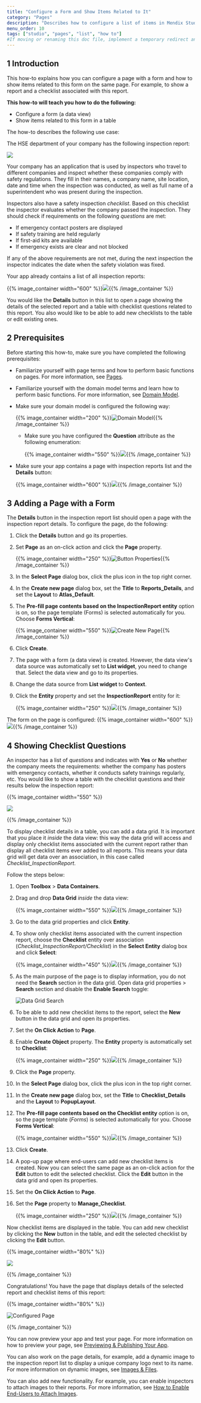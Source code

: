 ```yaml
---
title: "Configure a Form and Show Items Related to It"
category: "Pages"
description: "Describes how to configure a list of items in Mendix Studio."
menu_order: 10
tags: ["studio", "pages", "list", "how to"]
#If moving or renaming this doc file, implement a temporary redirect and let the respective team know they should update the URL in the product. See Mapping to Products for more details.
---
```


## 1 Introduction 

This how-to explains how you can configure a page with a form and how to show items related to this form on the same page. For example, to show a report and a checklist associated with this report. 

**This how-to will teach you how to do the following:**

* Configure a form (a data view)
* Show items related to this form in a table 

The how-to describes the following use case: 

The HSE department of your company has the following inspection report:

![](attachments/pages-how-to-configure-form/report-example.png)

Your company has an application that is used by inspectors who travel to different companies and inspect whether these companies comply with safety regulations. They fill in their names, a company name, site location, date and time when the inspection was conducted, as well as full name of a superintendent who was present during the inspection. 

Inspectors also have a safety inspection *checklist*. Based on this checklist the inspector evaluates whether the company passed the inspection. They should check if requirements on the following *questions* are met:

* If emergency contact posters are displayed
* If safety training are held regularly
* If first-aid kits are available 
* If emergency exists are clear and not blocked

If any of the above requirements are not met, during the next inspection the inspector indicates the date when the safety violation was fixed. 

Your app already contains a list of all inspection reports:

{{% image_container width="600" %}}![](attachments/pages-how-to-configure-form/inspection-report-list.png){{% /image_container %}}

You would like the **Details** button in this list to open a page showing the details of the selected report and a table with checklist questions related to this report. You also would like to be able to add new checklists to the table or edit existing ones. 

## 2 Prerequisites

Before starting this how-to, make sure you have completed the following prerequisites:

* Familiarize yourself with page terms and how to perform basic functions on pages. For more information, see [Pages](/studio/page-editor). 

* Familiarize yourself with the domain model terms and learn how to perform basic functions. For more information, see [Domain Model](/studio/domain-models).

* Make sure your domain model is configured the following way:

    {{% image_container width="200" %}}![Domain Model](attachments/pages-how-to-configure-form/domain-model.png){{% /image_container %}}

    * Make sure you have configured the **Question** attribute as the following enumeration:

		{{% image_container width="550" %}}![](attachments/pages-how-to-configure-form/enumeration.png){{% /image_container %}}

* Make sure your app contains a page with inspection reports list and the **Details** button:

    {{% image_container width="600" %}}![](attachments/pages-how-to-configure-form/inspection-report-list.png){{% /image_container %}}

## 3 Adding a Page with a Form

The **Details** button in the inspection report list should open a page with the inspection report details. To configure the page, do the following:

1. Click the **Details** button and go its properties.

2. Set **Page** as an on-click action and click the **Page** property.

	{{% image_container width="250" %}}![Button Properties](attachments/pages-how-to-configure-form/button-properties.png){{% /image_container %}}

3.  In the **Select Page** dialog box, click the plus icon in the top right corner.

1.  In the **Create new page** dialog box, set the **Title** to **Reports_Details**, and set the **Layout** to **Atlas_Default**. 

2.  The **Pre-fill page contents based on the InspectionReport entity** option is on, so the page template (Forms) is selected automatically for you. Choose **Forms Vertical**:

	{{% image_container width="550" %}}![Create New Page](attachments/pages-how-to-configure-form/create-new-page.png){{% /image_container %}}

3. Click **Create**.
	
3. The page with a form (a data view) is created. However, the data view's data source was automatically set to **List widget**, you need to change that. Select the data view and go to its properties.

1. Change the data source from **List widget** to **Context**.

2. Click the **Entity** property and set the **InspectionReport** entity for it:

      {{% image_container width="250" %}}![](attachments/pages-how-to-configure-form/data-view-source.png){{% /image_container %}} 

The form on the page is configured: 
{{% image_container width="600" %}}![](attachments/pages-how-to-configure-form/data-view-configured.png){{% /image_container %}}

## 4 Showing Checklist Questions

An inspector has a list of *questions* and indicates with **Yes** or **No** whether the company meets the requirements: whether the company has posters with emergency contacts, whether it conducts safety trainings regularly, etc. You would like to show a table with the checklist questions and their results below the inspection report: 

{{% image_container width="550" %}}

![](attachments/pages-how-to-configure-form/inspection-report-example.png)

{{% /image_container %}}

To display checklist details in a table, you can add a data grid. It is important that you place it *inside* the data view: this way the data grid will access and display only checklist items associated with the current report rather than display all checklist items ever added to all reports. This means your data grid will get data over an association, in this case called *Checklist_InspectionReport*.

Follow the steps below:

1. Open **Toolbox** > **Data Containers**.

2. Drag and drop **Data Grid** *inside* the data view:

    {{% image_container width="550" %}}![](attachments/pages-how-to-configure-form/data-grid-inside-data-view.png){{% /image_container %}}

3. Go to the data grid properties and click **Entity**.  

4. To show only checklist items associated with the current inspection report, choose the **Checklist** entity over association (*Checklist_InspectionReport/Checklist*) in the **Select Entity** dialog box and click **Select**:

    {{% image_container width="450" %}}![](attachments/pages-how-to-configure-form/data-grid-over-association.png){{% /image_container %}}

5. As the main purpose of the page is to display information, you do not need the **Search** section in the data grid. Open data grid properties > **Search** section and disable the **Enable Search** toggle:

    ![Data Grid Search](attachments/pages-how-to-configure-form/data-grid-search.png)

6. To be able to add new checklist items to the report, select the **New** button in the data grid and open its properties.

7. Set the **On Click Action** to **Page**. 

8. Enable **Create Object** property. The **Entity** property is automatically set to **Checklist**:

    {{% image_container width="250" %}}![](attachments/pages-how-to-configure-form/new-button-properties.png){{% /image_container %}}

9. Click the **Page** property.

10. In the **Select Page** dialog box, click the plus icon in the top right corner.

11. In the **Create new page** dialog box, set the **Title** to **Checklist_Details** and the **Layout** to **PopupLayout**. 

12. The **Pre-fill page contents based on the Checklist entity** option is on, so the page template (*Forms*) is selected automatically for you. Choose **Forms Vertical**: 
	
	{{% image_container width="550" %}}![](attachments/pages-how-to-configure-form/manage-checklist.png){{% /image_container %}}

13. Click **Create**.

14. A pop-up page where end-users can add new checklist items is created. Now you can select the same page as an on-click action for the **Edit** button to edit the selected checklist. Click the **Edit** button in the data grid and open its properties.

15. Set the **On Click Action** to **Page**.

16. Set the **Page** property to **Manage_Checklist**.

      {{% image_container width="250" %}}![](attachments/pages-how-to-configure-form/edit-button-properties.png){{% /image_container %}}

Now checklist items are displayed in the table. You can add new checklist by clicking the **New** button in the table, and edit the selected checklist by clicking the **Edit** button.

{{% image_container width="80%" %}}

![](attachments/pages-how-to-configure-form/data-grid-configured.png)

{{% /image_container %}}

Congratulations! You have the page that displays details of the selected report and checklist items of this report:

{{% image_container width="80%" %}}

![Configured Page](attachments/pages-how-to-configure-form/configured-page.png)

{{% /image_container %}}

You can now preview your app and test your page. For more information on how to preview your page, see [Previewing & Publishing Your App](/studio/publishing-app).

You can also work on the page details, for example, add a dynamic image to the inspection report list to display a unique company logo next to its name. For more information on dynamic images, see [Images & Files](/studio/page-editor-widgets-images-and-files). 

You can also add new functionality. For example, you can enable inspectors to attach images to their reports. For more information, see [How to Enable End-Users to Attach Images](pages-how-to-attach-images).